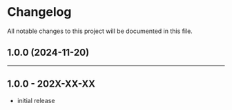 # Changelog
All notable changes to this project will be documented in this file.
 
## 1.0.0 (2024-11-20)

---

## 1.0.0 - 202X-XX-XX

- initial release
